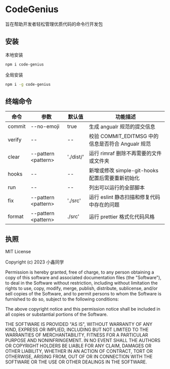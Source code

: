 # CodeGenius

旨在帮助开发者轻松管理优质代码的命令行开发包

## 安装

本地安装

```bash
npm i code-genius
```

全局安装

```bash
npm i -g code-genius
```

## 终端命令

| 命令   | 参数                  | 默认值    | 功能描述                                          |
| ------ | --------------------- | --------- | ------------------------------------------------- |
| commit | --no-emoji            | true      | 生成 angualr 规范的提交信息                       |
| verify | --                    | --        | 校验 COMMIT_EDITMSG 中的信息是否符合 Angualr 规范 |
| clear  | --pattern \<pattern\> | './dist/' | 运行 rimraf 删除不再需要的文件或文件夹            |
| hooks  | --                    | --        | 新增或修改 simple-git-hooks 配置后需要重新初始化  |
| run    | --                    | --        | 列出可以运行的全部脚本                            |
| fix    | --pattern \<pattern\> | './src'   | 运行 eslint 静态扫描和修复代码中存在的问题        |
| format | --pattern \<pattern\> | ./src'    | 运行 prettier 格式化代码风格                      |

## 执照

MIT License

Copyright (c) 2023 小鑫同学

Permission is hereby granted, free of charge, to any person obtaining a copy
of this software and associated documentation files (the "Software"), to deal
in the Software without restriction, including without limitation the rights
to use, copy, modify, merge, publish, distribute, sublicense, and/or sell
copies of the Software, and to permit persons to whom the Software is
furnished to do so, subject to the following conditions:

The above copyright notice and this permission notice shall be included in all
copies or substantial portions of the Software.

THE SOFTWARE IS PROVIDED "AS IS", WITHOUT WARRANTY OF ANY KIND, EXPRESS OR
IMPLIED, INCLUDING BUT NOT LIMITED TO THE WARRANTIES OF MERCHANTABILITY,
FITNESS FOR A PARTICULAR PURPOSE AND NONINFRINGEMENT. IN NO EVENT SHALL THE
AUTHORS OR COPYRIGHT HOLDERS BE LIABLE FOR ANY CLAIM, DAMAGES OR OTHER
LIABILITY, WHETHER IN AN ACTION OF CONTRACT, TORT OR OTHERWISE, ARISING FROM,
OUT OF OR IN CONNECTION WITH THE SOFTWARE OR THE USE OR OTHER DEALINGS IN THE
SOFTWARE.
